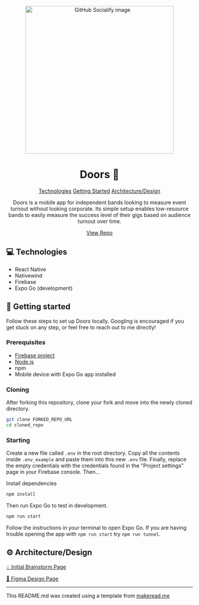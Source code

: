 <p align="center">

<img src="https://socialify.git.ci/aleguy02/Doors/image?description=1&font=Inter&issues=1&name=1&owner=1&pattern=Formal+Invitation&stargazers=1&theme=Dark" alt="GitHub Socialify image" width="400px">
</p>

<h1 align="center" style="font-weight: bold;">Doors 🚪</h1>

<p align="center">
<a href="#technologies">Technologies</a>
<a href="#started">Getting Started</a>
<a href="#design">Architecture/Design</a>

</p>

<p align="center">Doors is a mobile app for independent bands looking to measure event turnout without looking corporate. Its simple setup enables low-resource bands to easily measure the success level of their gigs based on audience turnout over time.</p>

<p align="center">
<a href="https://github.com/aleguy02/Doors">View Repo</a>
</p>

<h2 id="technologies">💻 Technologies</h2>

- React Native
- Nativewind
- Firebase
- Expo Go (development)

<h2 id="started">🚀 Getting started</h2>

Follow these steps to set up Doors locally. Googling is encouraged if you get stuck on any step, or feel free to reach out to me directly!

<h3>Prerequisites</h3>

- [Firebase project](https://firebase.google.com/docs/web/setup)
- [Node.js](https://nodejs.org/en)
- npm
- Mobile device with Expo Go app installed

<h3>Cloning</h3>

After forking this repository, clone your fork and move into the newly cloned directory.

```bash
git clone FORKED_REPO_URL
cd cloned_repo
```

<h3>Starting</h3>

Create a new file called `.env` in the root directory. Copy all the contents inside `.env_example` and paste them into this new `.env` file. Finally, replace the empty credentials with the credentials found in the "Project settings" page in your Firebase console. Then...

Install dependencies

```bash
npm install
```

Then run Expo Go to test in development.

```bash
npm run start
```

Follow the instructions in your terminal to open Expo Go. If you are having trouble opening the app with `npm run start` try `npm run tunnel`.

<h2 id="design">⚙️ Architecture/Design</h2>

[💡 Initial Brainstorm Page](https://whimsical.com/doors-flowmap-TSBHo3gc9ncG6JTnWDJgof)

[🎨 Figma Design Page](https://www.figma.com/design/lL30PUc2XTRDPm9haVRBJr/Doors?node-id=1-2&t=fAuTF0iYxjdsObCB-1)

---

This README.md was created using a template from [makeread.me](https://github.com/ShaanCoding/makeread.me)
